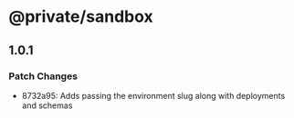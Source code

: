 # @private/sandbox

## 1.0.1

### Patch Changes

- 8732a95: Adds passing the environment slug along with deployments and schemas
